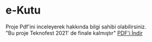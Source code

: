# e-Kutu
Proje Pdf'ini inceleyerek hakkında bilgi sahibi olabilirsiniz. <br>
"Bu proje Teknofest 2021' de finale kalmıştır"
<a href="e-Kutu/ekutu.pdf">PDF'i İndir </a>
